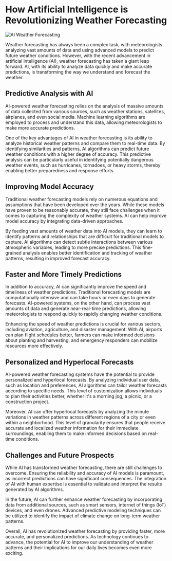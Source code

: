 # How Artificial Intelligence is Revolutionizing Weather Forecasting

![AI Weather Forecasting](https://example.com/ai_weather_forecasting.jpg)

Weather forecasting has always been a complex task, with meteorologists analyzing vast amounts of data and using advanced models to predict future weather conditions. However, with the recent advancement in artificial intelligence (AI), weather forecasting has taken a giant leap forward. AI, with its ability to analyze data quickly and make accurate predictions, is transforming the way we understand and forecast the weather.

## Predictive Analysis with AI

AI-powered weather forecasting relies on the analysis of massive amounts of data collected from various sources, such as weather stations, satellites, airplanes, and even social media. Machine learning algorithms are employed to process and understand this data, allowing meteorologists to make more accurate predictions.

One of the key advantages of AI in weather forecasting is its ability to analyze historical weather patterns and compare them to real-time data. By identifying similarities and patterns, AI algorithms can predict future weather conditions with a higher degree of accuracy. This predictive analysis can be particularly useful in identifying potentially dangerous weather events, such as hurricanes, tornadoes, or heavy storms, thereby enabling better preparedness and response efforts.

## Improving Model Accuracy

Traditional weather forecasting models rely on numerous equations and assumptions that have been developed over the years. While these models have proven to be reasonably accurate, they still face challenges when it comes to capturing the complexity of weather systems. AI can help improve model accuracy by integrating data-driven approaches.

By feeding vast amounts of weather data into AI models, they can learn to identify patterns and relationships that are difficult for traditional models to capture. AI algorithms can detect subtle interactions between various atmospheric variables, leading to more precise predictions. This fine-grained analysis enables better identification and tracking of weather patterns, resulting in improved forecast accuracy.

## Faster and More Timely Predictions

In addition to accuracy, AI can significantly improve the speed and timeliness of weather predictions. Traditional forecasting models are computationally intensive and can take hours or even days to generate forecasts. AI-powered systems, on the other hand, can process vast amounts of data and generate near-real-time predictions, allowing meteorologists to respond quickly to rapidly changing weather conditions.

Enhancing the speed of weather predictions is crucial for various sectors, including aviation, agriculture, and disaster management. With AI, airports can plan flight schedules better, farmers can make informed decisions about planting and harvesting, and emergency responders can mobilize resources more effectively.

## Personalized and Hyperlocal Forecasts

AI-powered weather forecasting systems have the potential to provide personalized and hyperlocal forecasts. By analyzing individual user data, such as location and preferences, AI algorithms can tailor weather forecasts according to specific needs. This level of customization allows individuals to plan their activities better, whether it's a morning jog, a picnic, or a construction project.

Moreover, AI can offer hyperlocal forecasts by analyzing the minute variations in weather patterns across different regions of a city or even within a neighborhood. This level of granularity ensures that people receive accurate and localized weather information for their immediate surroundings, enabling them to make informed decisions based on real-time conditions.

## Challenges and Future Prospects

While AI has transformed weather forecasting, there are still challenges to overcome. Ensuring the reliability and accuracy of AI models is paramount, as incorrect predictions can have significant consequences. The integration of AI with human expertise is essential to validate and interpret the results generated by AI algorithms.

In the future, AI can further enhance weather forecasting by incorporating data from additional sources, such as smart sensors, internet of things (IoT) devices, and even drones. Advanced predictive modeling techniques can be utilized to identify the impact of climate change on long-term weather patterns.

Overall, AI has revolutionized weather forecasting by providing faster, more accurate, and personalized predictions. As technology continues to advance, the potential for AI to improve our understanding of weather patterns and their implications for our daily lives becomes even more exciting.